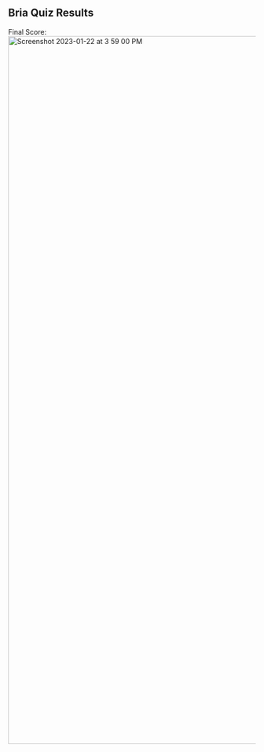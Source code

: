 ## Bria Quiz Results
Final Score: <br>
<img width="1440" alt="Screenshot 2023-01-22 at 3 59 00 PM" src="https://user-images.githubusercontent.com/89234851/213947456-0ee3776e-04a1-40a8-b75a-c7c8d8429018.png">

